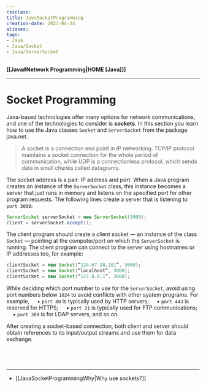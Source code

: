 ```yaml
---
cssclass:
title: JavaSocketProgramming
creation-date: 2023-04-24
aliases:
tags:
- Java
- Java/Socket
- Java/ServerSocket
---
```

**[[Java#Network Programming|HOME [Java]]]**

---
# Socket Programming
Java-based technologies offer many options for network communications, and one of the technologies to consider is **sockets**. In this section you learn how to use the Java classes `Socket` and `ServerSocket` from the package java.net.
> A socket is a connection end point in IP networking. TCP/IP protocol maintains a socket connection for the whole period of communication, while UDP is a connectionless protocol, which sends data in small chunks called datagrams.

The socket address is a pair: IP address and port. When a Java program creates an instance of the `ServerSocket` class, this instance becomes a server that just runs in memory and listens on the specified port for other program requests. The following lines create a server that is listening to `port 3000`:
```java
ServerSocket serverSocket = new ServerSocket(3000);
client = serverSocket.accept();
```

The client program should create a client socket — an instance of the class `Socket` — pointing at the computer/port on which the `ServerSocket` is running. The client program can connect to the server using hostnames or IP addresses too, for example:
```java
clientSocket = new Socket(“124.67.98,101”, 3000);
clientSocket = new Socket(“localhost”, 3000);
clientSocket = new Socket(“127.0.0.1”, 3000);
```

While deciding which port number to use for the `ServerSocket`, avoid using port numbers below `1024` to avoid conflicts with other system programs. For example, 
$\quad$▪ `port 80` is typically used by HTTP servers;
$\quad$▪ `port 443` is reserved for HTTPS;
$\quad$▪ `port 21` is typically used for FTP communications;
$\quad$▪ `port 389` is for LDAP servers, and so on.

After creating a socket-based connection, both client and server should obtain references to its input/output streams and use them for data exchange.

<br>

# 
---
- [[JavaSocketProgrammingWhy|Why use sockets?]]